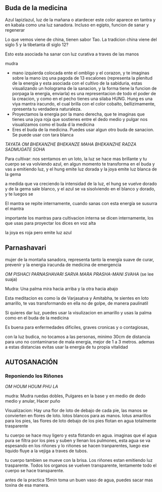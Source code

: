

## Buda de la medicina

Azul lapizlazul, luz de la mañana o atardecer
este color aparece en tantra y en kabala como una luz sanadora. Incluso en egipto, funcion de sanar y regenerar

Lo que vemos viene de china, tienen sabor Tao. La tradicion china viene del siglo 5 y la tibetanta dl siglo 12?

Esto esta asociada ha sanar con luz curativa a traves de las manos

mudra

- mano izquierda colocada ente el ombligo y el corazon, y te imaginas sobre la mano izq una pagoda de 13 escalones (representa la plenitud de la energia y esta asociada con el cultivo de la sabiduria, estas visualizando un holograma de la sanacion, y la forma tiene la funcion de porpaga la energia, enviarla) es una representacion de todo el poder de la creacion, y como en el pecho tienes una silaba HUNG. Hung es una viya mantra iracundo, el cual brilla con el color cobalto, bellizimamente, rpresenta tu verdadera naturaleza.
- Proyectamos la energia por la mano derecha, que te imaginas que tienes una joya roja que sostienes entre el dedo medio y pulgar
nos visualizamos como el buda d la medicina 
- Eres el buda de la medicina. Puedes usar algun otro buda de sanacion. Se puede usar con tara blanca

*TAYATA OM BHEKANZHE BHEKANZE MAHA BHEKANZHE RADZA SADMUGATE SOHA*

Para cultivar: nos sentamos en un loto, la luz se hace mas brillante y tu cuerpo se va volviendo azul, en algun momento te transforma en el buda y vas a emitiendo luz, y el hung emite luz dorada y la joya emite luz blanca de la gema

a medida que va creciendo la intensidad de la luz, el hung se vuelve dorado y de la gema sale blanco, y el azul se va sisolviendo en el blanco y dorado, y te luegos se 

El mantra se repite internamente, cuando sanas con esta energía se susurra el mantra

importante los mantras para cultivacion interna se dicen internamente, los que usas para proyectar los dices en voz alta

la joya es roja pero emite luz azul


## Parnashavari

mujer de la montaña sanadora, representa tanto la energía suave de curar, prevenir y la energia iracunda de medicina de emergencia


*OM PISHACI PARNASHAVARI SARVA MARA PRASHA-MANI SVAHA* (se lee suaja)

Mudra: Una palma mira hacia arriba y la otra hacia abajo

Esta meditacion es como la de Varjasatva y Amitabha, te sientes en loto amarillo, te vas transformando en ella no de golpe, de manera paulinatil

Si quieres dar luz, puedes usar la visulizacion en amarillo y usas la palma como en el buda de la medicina

Es buena para enfermedades dificiles, graves cronicas y o contagiosas,  


con la luz budica, no tocamos a las personas, minimo 30cm de distancia para uno no contaminarse de mala energia, mejor de 1 a 3 metros. ademas a estas distancias evitas usar la energia de tu propia vitalidad

## AUTOSANACIÓN

### Reponiendo los Riñones

*OM HOUM HOUM PHU LA*

mudra: Mudra ruedas dobles, Pulgares en la base y en medio de dedo medio y anular, Hacer puño

Visualizacion: Hay una flor de loto de debajo de cada pie, las manos se convierten en flores de loto. lotos blancos para as manos. lotus amarillos para los pies, las flores de loto debajo de los pies flotan en agua totalmente trasparente

tu cuerpo se hace muy ligero y esta flotando en agua. imaginas que el agua pura se filtra por los pies y suben y llenan los pulmones, esta agua se va espesando en los riñones y lo riñones se hacen tranparentes, luego ese liquido fluye a la vejiga a traves de tubos. 

tu cuerpo tambien se mueve con la brisa. Los riñones estan emitiendo luz trasparente. Todos los organos se vuelven transparente, lentamente todo el cuerpo se hace transparente.

antes de la practica 15min toma un buen vaso de agua, puedes sacar mas toxina de esa manera. 
















